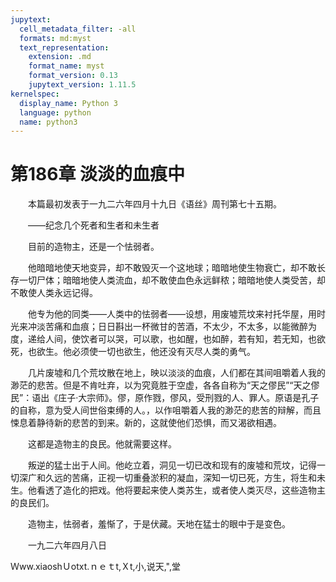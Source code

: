```yaml
---
jupytext:
  cell_metadata_filter: -all
  formats: md:myst
  text_representation:
    extension: .md
    format_name: myst
    format_version: 0.13
    jupytext_version: 1.11.5
kernelspec:
  display_name: Python 3
  language: python
  name: python3
---
```

# 第186章  淡淡的血痕中 

　　本篇最初发表于一九二六年四月十九日《语丝》周刊第七十五期。 

　　——纪念几个死者和生者和未生者 

　　目前的造物主，还是一个怯弱者。 

　　他暗暗地使天地变异，却不敢毁灭一个这地球；暗暗地使生物衰亡，却不敢长存一切尸体；暗暗地使人类流血，却不敢使血色永远鲜秾；暗暗地使人类受苦，却不敢使人类永远记得。 

　　他专为他的同类——人类中的怯弱者——设想，用废墟荒坟来衬托华屋，用时光来冲淡苦痛和血痕；日日斟出一杯微甘的苦酒，不太少，不太多，以能微醉为度，递给人间，使饮者可以哭，可以歌，也如醒，也如醉，若有知，若无知，也欲死，也欲生。他必须使一切也欲生，他还没有灭尽人类的勇气。 

　　几片废墟和几个荒坟散在地上，映以淡淡的血痕，人们都在其间咀嚼着人我的渺茫的悲苦。但是不肯吐弃，以为究竟胜于空虚，各各自称为“天之僇民”“天之僇民”：语出《庄子·大宗师》。僇，原作戮，僇风，受刑戮的人、罪人。原语是孔子的自称，意为受人间世俗束缚的人。，以作咀嚼着人我的渺茫的悲苦的辩解，而且悚息着静待新的悲苦的到来。新的，这就使他们恐惧，而又渴欲相遇。 

　　这都是造物主的良民。他就需要这样。 

　　叛逆的猛士出于人间。他屹立着，洞见一切已改和现有的废墟和荒坟，记得一切深广和久远的苦痛，正视一切重叠淤积的凝血，深知一切已死，方生，将生和未生。他看透了造化的把戏。他将要起来使人类苏生，或者使人类灭尽，这些造物主的良民们。 

　　造物主，怯弱者，羞惭了，于是伏藏。天地在猛士的眼中于是变色。 

　　一九二六年四月八日 

Ｗww.xiaoshＵotxt.ｎｅｔt,Ｘt,小,说天,",堂 

